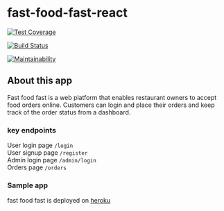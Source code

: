 # fast-food-fast-react

[![Test Coverage](https://api.codeclimate.com/v1/badges/923b7d3e24bdaa6e95da/test_coverage)](https://codeclimate.com/github/malfahad/fast-food-fast-react/test_coverage)

[![Build Status](https://travis-ci.com/malfahad/fast-food-fast-react.svg?branch=develop)](https://travis-ci.com/malfahad/fast-food-fast-react)

[![Maintainability](https://api.codeclimate.com/v1/badges/9e7dff2d8002fef34891/maintainability)](https://codeclimate.com/github/malfahad/fast-food-fast/maintainability)

## About this app

Fast food fast is a web platform that enables restaurant owners to accept food orders online. Customers can login and place their orders and keep track of the order status from a dashboard.

### key endpoints
 User login page `/login`  
 User signup page `/register`  
 Admin login page `/admin/login`  
 Orders page `/orders`  

### Sample app

fast food fast is deployed on [heroku](https://fastfoodreact.herokuapp.com)

